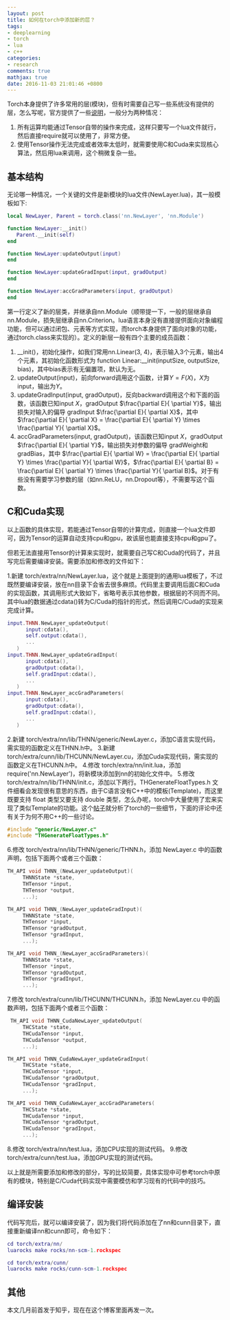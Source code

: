 ```yaml
---
layout: post
title: 如何在torch中添加新的层？
tags:
- deeplearning
- torch
- lua
- c++
categories:
- research
comments: true
mathjax: true
date: 2016-11-03 21:01:46 +0800
---
```

Torch本身提供了许多常用的层(模块)，但有时需要自己写一些系统没有提供的层，怎么写呢，官方提供了一些[说明](http://torch.ch/docs/developer-docs.html)，一般分为两种情况：

1. 所有运算均能通过Tensor自带的操作来完成，这样只要写一个lua文件就行，然后直接require就可以使用了，非常方便。
2. 使用Tensor操作无法完成或者效率太低时，就需要使用C和Cuda来实现核心算法，然后用lua来调用，这个稍微复杂一些。


## 基本结构
无论哪一种情况，一个关键的文件是新模块的lua文件(NewLayer.lua)，其一般模板如下:

```lua
local NewLayer, Parent = torch.class('nn.NewLayer', 'nn.Module')

function NewLayer:__init()
   Parent.__init(self)
end

function NewLayer:updateOutput(input)
end

function NewLayer:updateGradInput(input, gradOutput)
end

function NewLayer:accGradParameters(input, gradOutput)
end
```

第一行定义了新的层类，并继承自nn.Module（顺带提一下，一般的层继承自nn.Module，损失层继承自nn.Criterion。lua语言本身没有直接提供面向对象编程功能，但可以通过闭包、元表等方式实现，而torch本身提供了面向对象的功能，通过torch.class来实现的）。定义的新层一般有四个主要的成员函数：

1. \_\_init()，初始化操作，如我们常用nn.Linear(3, 4)，表示输入3个元素，输出4个元素，其初始化函数形式为 function Linear:\_\_init(inputSize, outputSize, bias)，其中bias表示有无偏置项，默认为无。
2. updateOutput(input)，前向forward调用这个函数，计算$Y=F(X)$，$X$为input，输出为$Y$。
3. updateGradInput(input, gradOutput)，反向backward调用这个和下面的函数，该函数已知input $X$，gradOutput $\frac{\partial E}{ \partial Y}$，输出损失对输入的偏导 gradInput $\frac{\partial E}{ \partial X}$，其中$\frac{\partial E}{ \partial X} = \frac{\partial E}{ \partial Y} \times \frac{\partial Y}{ \partial X}$。
4. accGradParameters(input, gradOutput)，该函数已知input $X$，gradOutput $\frac{\partial E}{ \partial Y}$，输出损失对参数的偏导 gradWeight和gradBias，其中 $\frac{\partial E}{ \partial W} = \frac{\partial E}{ \partial Y} \times \frac{\partial Y}{ \partial W}$，$\frac{\partial E}{ \partial B} = \frac{\partial E}{ \partial Y} \times \frac{\partial Y}{ \partial B}$。对于有些没有需要学习参数的层（如nn.ReLU，nn.Dropout等），不需要写这个函数。 

## C和Cuda实现
以上函数的具体实现，若能通过Tensor自带的计算完成，则直接一个lua文件即可，因为Tensor的运算自动支持cpu和gpu，故该层也能直接支持cpu和gpu了。

但若无法直接用Tensor的计算来实现时，就需要自己写C和Cuda的代码了，并且写完后需要编译安装。需要添加和修改的文件如下：

1.新建 torch/extra/nn/NewLayer.lua，这个就是上面提到的通用lua模板了，不过既然要编译安装，放在nn目录下会省去很多麻烦。代码里主要调用后面C和Cuda的实现函数，其调用形式大致如下，省略号表示其他参数，根据层的不同而不同。其中lua的数据通过cdata()转为C/Cuda的指针的形式，然后调用C/Cuda的实现来完成计算。

```lua
input.THNN.NewLayer_updateOutput(
      input:cdata(),
      self.output:cdata(),
      ...
   )
input.THNN.NewLayer_updateGradInput(
      input:cdata(),
      gradOutput:cdata(),
      self.gradInput:cdata(),
      ...
   )
input.THNN.NewLayer_accGradParameters(
      input:cdata(),
      gradOutput:cdata(),
      self.gradInput:cdata(),
      ...
   )
```

2.新建 torch/extra/nn/lib/THNN/generic/NewLayer.c，添加C语言实现代码，需实现的函数定义在THNN.h中。
3.新建 torch/extra/cunn/lib/THCUNN/NewLayer.cu，添加Cuda实现代码，需实现的函数定义在THCUNN.h中。
4.修改 torch/extra/nn/init.lua，添加 require('nn.NewLayer')，将新模块添加到nn的初始化文件中。
5.修改 torch/extra/nn/lib/THNN/init.c，添加以下两行。THGenerateFloatTypes.h 文件细看会发现很有意思的东西，由于C语言没有C++中的模板(Template)，而这里既要支持 float 类型又要支持 double 类型，怎么办呢，torch中大量使用了宏来实现了类似Template的功能。这个[帖子](https://apaszke.github.io/torch-internals.html)就分析了torch的一些细节，下面的评论中还有关于为何不用C++的一些讨论。

```c
#include "generic/NewLayer.c"
#include "THGenerateFloatTypes.h"
```

6.修改 torch/extra/nn/lib/THNN/generic/THNN.h，添加 NewLayer.c 中的函数声明，包括下面两个或者三个函数：

```c
TH_API void THNN_(NewLayer_updateOutput)(
     THNNState *state,
     THTensor *input,
     THTensor *output,
     ...);

TH_API void THNN_(NewLayer_updateGradInput)(
     THNNState *state,
     THTensor *input,
     THTensor *gradOutput,
     THTensor *gradInput,
     ...);

TH_API void THNN_(NewLayer_accGradParameters)(
     THNNState *state,
     THTensor *input,
     THTensor *gradOutput,
     THTensor *gradInput,
     ...);
```

7.修改 torch/extra/cunn/lib/THCUNN/THCUNN.h，添加 NewLayer.cu 中的函数声明，包括下面两个或者三个函数：

```c
 TH_API void THNN_CudaNewLayer_updateOutput(
     THCState *state,
     THCudaTensor *input,
     THCudaTensor *output,
     ...);

TH_API void THNN_CudaNewLayer_updateGradInput(
     THCState *state,
     THCudaTensor *input,
     THCudaTensor *gradOutput,
     THCudaTensor *gradInput,
     ...);

TH_API void THNN_CudaNewLayer_accGradParameters(
     THCState *state,
     THCudaTensor *input,
     THCudaTensor *gradOutput,
     THCudaTensor *gradInput,
     ...);
```

8.修改 torch/extra/nn/test.lua，添加CPU实现的测试代码。
9.修改 torch/extra/cunn/test.lua，添加GPU实现的测试代码。

以上就是所需要添加和修改的部分，写的比较简要，具体实现中可参考torch中原有的模块，特别是C/Cuda代码实现中需要模仿和学习现有的代码中的技巧。

## 编译安装
代码写完后，就可以编译安装了，因为我们将代码添加在了nn和cunn目录下，直接重新编译nn和cunn即可，命令如下：

```lua
cd torch/extra/nn/
luarocks make rocks/nn-scm-1.rockspec

cd torch/extra/cunn/
luarocks make rocks/cunn-scm-1.rockspec
```

## 其他
本文几月前首发于知乎，现在在这个博客里面再发一次。

